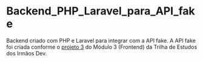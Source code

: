 # Backend_PHP_Laravel_para_API_fake

Backend criado com PHP e Laravel para integrar com a API fake. A API fake foi criada conforme o [projeto 3](https://irmaos.dev/trilha/3.html#projetos) do Módulo 3 (Frontend) da Trilha de Estudos dos Irmãos Dev.
